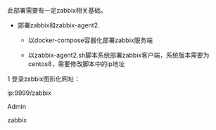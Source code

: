 此部署需要有一定zabbix相关基础。

- 部署zabbix和zabbix-agent2.

  - 以docker-compose容器化部署zabbix服务端

  - 以zabbix-agent2.sh脚本系统部署zabbix客户端，系统版本需要为centos8，需要修改脚本中的ip地址

    







1 登录zabbix图形化网址：

ip:9999/zabbix

Admin

zabbix







